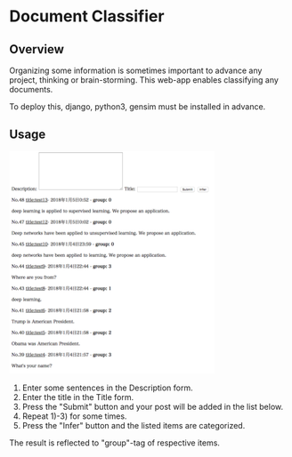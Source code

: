 
<h1>Document Classifier</h1>

<h2>Overview</h2>
Organizing some information is sometimes important to advance any project, thinking or brain-storming.
This web-app enables classifying any documents.

To deploy this, django, python3, gensim must be installed in advance.


<h2>Usage</h2>

<img src="https://github.com/G55T/django_test/blob/master/example.png" height="400" border="0" />

1) Enter some sentences in the Description form.
2) Enter the title in the Title form.
3) Press the "Submit" button and your post will be added in the list below.
4) Repeat 1)-3) for some times.
5) Press the "Infer" button and the listed items are categorized.

The result is reflected to "group"-tag of respective items. 
